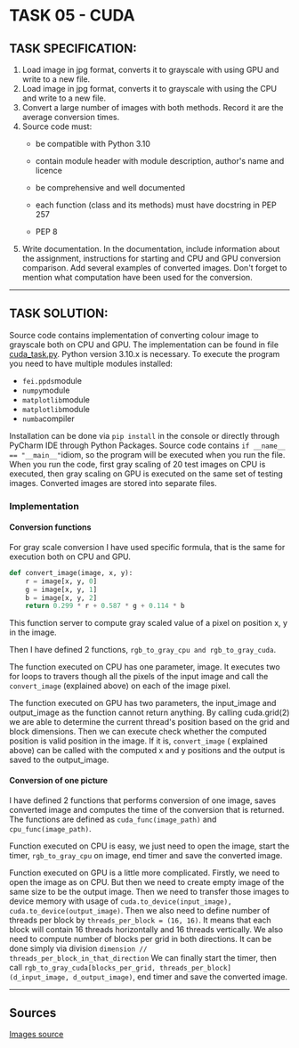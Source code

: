 # TASK 05 - CUDA

## TASK SPECIFICATION:

1. Load image in jpg format, converts it to grayscale with
   using GPU and write to a new file.
2. Load image in jpg format, converts it to grayscale with
   using the CPU and write to a new file.
3. Convert a large number of images with both methods. Record it
   are the average conversion times.
4. Source code must:
    - be compatible with Python 3.10

    - contain module header with module description, author's name and licence

    - be comprehensive and well documented

    - each function (class and its methods) must have docstring in PEP 257

    - PEP 8
5. Write documentation. In the documentation, include information about the assignment, instructions for starting and
   CPU and GPU conversion comparison. Add
   several examples of converted images. Don't forget to mention what
   computation have been used for the conversion.

-------------------

## TASK SOLUTION:

Source code contains implementation of converting colour image to grayscale both on CPU and GPU. The implementation can
be found in file [cuda_task.py](https://github.com/AlzbetaFekiacova/Fekiacova_105061_feippds/blob/05/cuda_task.py).
Python version 3.10.x is necessary.
To execute the program you need to have multiple modules installed:

- `fei.ppds`module
- `numpy`module
- `matplotlib`module
- `matplotlib`module
- `numba`compiler

Installation can be done via `pip install` in the console or directly through PyCharm IDE through Python Packages.
Source code contains `if __name__ == "__main__"`idiom, so the program will be executed when you run the file.
When you run the code, first gray scaling of 20 test images on CPU is executed, then gray scaling on GPU is executed on
the same set of testing images. Converted images are stored into separate files.

### Implementation

#### Conversion functions

For gray scale conversion I have used specific formula, that is the same for execution both on CPU and GPU.

```python
def convert_image(image, x, y):
    r = image[x, y, 0]
    g = image[x, y, 1]
    b = image[x, y, 2]
    return 0.299 * r + 0.587 * g + 0.114 * b      
```

This function server to compute gray scaled value of a pixel on position x, y in the image.

Then I have defined 2 functions, `rgb_to_gray_cpu and rgb_to_gray_cuda`.

The function executed on CPU has one parameter, image. It executes two for loops to travers though all the pixels of the
input image and call the `convert_image` (explained above) on each of the image pixel.

The function executed on GPU has two parameters, the input_image and output_image as the function cannot return
anything. By calling cuda.grid(2) we are able to determine the current thread's position based on the grid and block
dimensions.
Then we can execute check whether the computed position is valid position in the image. If it is, `convert_image` (
explained above) can be called with the computed x and y positions and the output is saved to the output_image.

#### Conversion of one picture

I have defined 2 functions that performs conversion of one image, saves converted image and computes the time of the
conversion that is returned. The functions are defined as `cuda_func(image_path)` and `cpu_func(image_path)`.

Function executed on CPU is easy, we just need to open the image, start the timer, `rgb_to_gray_cpu` on image, end timer
and save the converted image.

Function executed on GPU is a little more complicated. Firstly, we need to open the image as on CPU. But then we need to
create empty image of the same size to be the output image. Then we need to transfer those images to device memory with
usage of `cuda.to_device(input_image), cuda.to_device(output_image)`.
Then we also need to define number of threads per block by `threads_per_block = (16, 16)`. It means that each block will
contain 16 threads horizontally and 16 threads vertically.
We also need to compute number of blocks per grid in both directions. It can be done simply via
division `dimension // threads_per_block_in_that_direction`
We can finally start the timer, then 
call `rgb_to_gray_cuda[blocks_per_grid, threads_per_block](d_input_image, d_output_image)`, end timer and save the converted image.


-----------------------

## Sources

[Images source](https://pixabay.com/)
